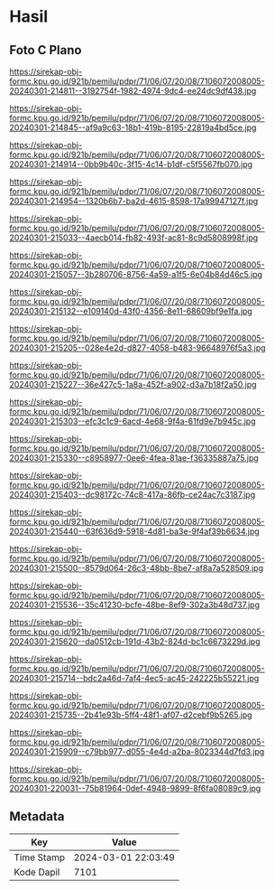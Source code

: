 # Hasil

## Foto C Plano

https://sirekap-obj-formc.kpu.go.id/921b/pemilu/pdpr/71/06/07/20/08/7106072008005-20240301-214811--3192754f-1982-4974-9dc4-ee24dc9df438.jpg

https://sirekap-obj-formc.kpu.go.id/921b/pemilu/pdpr/71/06/07/20/08/7106072008005-20240301-214845--af9a9c63-18b1-419b-8195-22819a4bd5ce.jpg

https://sirekap-obj-formc.kpu.go.id/921b/pemilu/pdpr/71/06/07/20/08/7106072008005-20240301-214914--0bb9b40c-3f15-4c14-b1df-c5f5567fb070.jpg

https://sirekap-obj-formc.kpu.go.id/921b/pemilu/pdpr/71/06/07/20/08/7106072008005-20240301-214954--1320b6b7-ba2d-4615-8598-17a99947127f.jpg

https://sirekap-obj-formc.kpu.go.id/921b/pemilu/pdpr/71/06/07/20/08/7106072008005-20240301-215033--4aecb014-fb82-493f-ac81-8c9d5808998f.jpg

https://sirekap-obj-formc.kpu.go.id/921b/pemilu/pdpr/71/06/07/20/08/7106072008005-20240301-215057--3b280706-8756-4a59-a1f5-6e04b84d46c5.jpg

https://sirekap-obj-formc.kpu.go.id/921b/pemilu/pdpr/71/06/07/20/08/7106072008005-20240301-215132--e109140d-43f0-4356-8e11-68609bf9e1fa.jpg

https://sirekap-obj-formc.kpu.go.id/921b/pemilu/pdpr/71/06/07/20/08/7106072008005-20240301-215205--028e4e2d-d827-4058-b483-96648976f5a3.jpg

https://sirekap-obj-formc.kpu.go.id/921b/pemilu/pdpr/71/06/07/20/08/7106072008005-20240301-215227--36e427c5-1a8a-452f-a902-d3a7b18f2a50.jpg

https://sirekap-obj-formc.kpu.go.id/921b/pemilu/pdpr/71/06/07/20/08/7106072008005-20240301-215303--efc3c1c9-6acd-4e68-9f4a-61fd9e7b945c.jpg

https://sirekap-obj-formc.kpu.go.id/921b/pemilu/pdpr/71/06/07/20/08/7106072008005-20240301-215330--c8958977-0ee6-4fea-81ae-f36335887a75.jpg

https://sirekap-obj-formc.kpu.go.id/921b/pemilu/pdpr/71/06/07/20/08/7106072008005-20240301-215403--dc98172c-74c8-417a-86fb-ce24ac7c3187.jpg

https://sirekap-obj-formc.kpu.go.id/921b/pemilu/pdpr/71/06/07/20/08/7106072008005-20240301-215440--63f636d9-5918-4d81-ba3e-9f4af39b6634.jpg

https://sirekap-obj-formc.kpu.go.id/921b/pemilu/pdpr/71/06/07/20/08/7106072008005-20240301-215500--8579d064-26c3-48bb-8be7-af8a7a528509.jpg

https://sirekap-obj-formc.kpu.go.id/921b/pemilu/pdpr/71/06/07/20/08/7106072008005-20240301-215536--35c41230-bcfe-48be-8ef9-302a3b48d737.jpg

https://sirekap-obj-formc.kpu.go.id/921b/pemilu/pdpr/71/06/07/20/08/7106072008005-20240301-215620--da0512cb-191d-43b2-824d-bc1c6673229d.jpg

https://sirekap-obj-formc.kpu.go.id/921b/pemilu/pdpr/71/06/07/20/08/7106072008005-20240301-215714--bdc2a46d-7af4-4ec5-ac45-242225b55221.jpg

https://sirekap-obj-formc.kpu.go.id/921b/pemilu/pdpr/71/06/07/20/08/7106072008005-20240301-215735--2b41e93b-5ff4-48f1-af07-d2cebf9b5265.jpg

https://sirekap-obj-formc.kpu.go.id/921b/pemilu/pdpr/71/06/07/20/08/7106072008005-20240301-215909--c79bb977-d055-4e4d-a2ba-8023344d7fd3.jpg

https://sirekap-obj-formc.kpu.go.id/921b/pemilu/pdpr/71/06/07/20/08/7106072008005-20240301-220031--75b81964-0def-4948-9899-8f6fa08089c9.jpg


## Metadata

| Key        | Value               |
| ---------- | ------------------- |
| Time Stamp | 2024-03-01 22:03:49 |
| Kode Dapil | 7101                |



